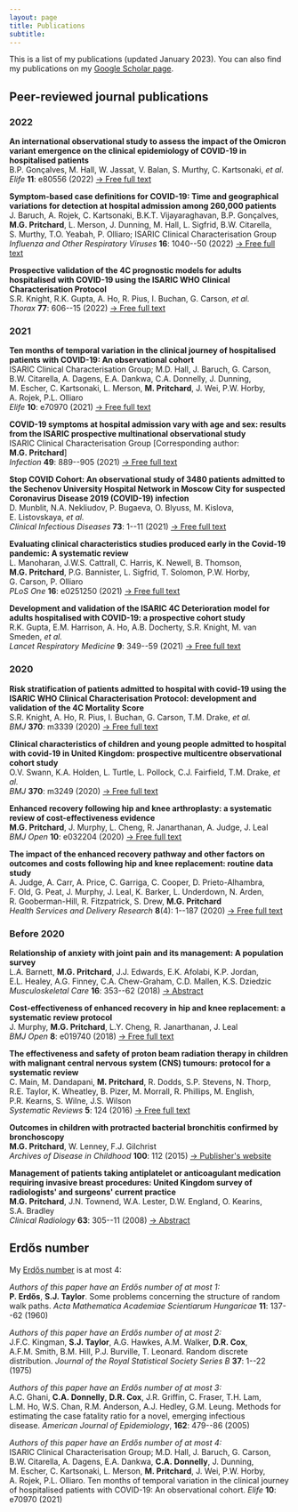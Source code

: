 ```yaml
---
layout: page
title: Publications
subtitle: 
---
```


This is a list of my publications (updated January 2023). You can also find my publications on my [Google Scholar page](https://scholar.google.co.uk/citations?user=mQRgzdIAAAAJ&hl=en).

## Peer-reviewed journal publications

### 2022

**An international observational study to assess the impact of the Omicron variant emergence on the clinical epidemiology of COVID-19 in hospitalised patients**  
B.P.&nbsp;Gonçalves, M.&nbsp;Hall, W.&nbsp;Jassat, V.&nbsp;Balan, S.&nbsp;Murthy, C.&nbsp;Kartsonaki, _et al._  
_Elife_ **11**: e80556 (2022) [&rarr; Free full text](https://doi.org/10.7554/eLife.80556)

**Symptom-based case definitions for COVID-19: Time and geographical variations for detection at hospital admission among 260,000 patients**  
J.&nbsp;Baruch, A.&nbsp;Rojek, C.&nbsp;Kartsonaki, B.K.T.&nbsp;Vijayaraghavan, B.P.&nbsp;Gonçalves, **M.G.&nbsp;Pritchard**, L.&nbsp;Merson, J.&nbsp;Dunning, M.&nbsp;Hall, L.&nbsp;Sigfrid, B.W.&nbsp;Citarella, S.&nbsp;Murthy, T.O.&nbsp;Yeabah, P.&nbsp;Olliaro; ISARIC Clinical Characterisation Group  
_Influenza and Other Respiratory Viruses_ **16**: 1040--50 (2022) [&rarr; Free full text](https://doi.org/10.1111/irv.13039)

**Prospective validation of the 4C prognostic models for adults hospitalised with COVID-19 using the ISARIC WHO Clinical Characterisation Protocol**  
S.R.&nbsp;Knight, R.K.&nbsp;Gupta, A.&nbsp;Ho, R.&nbsp;Pius, I.&nbsp;Buchan, G.&nbsp;Carson, _et al._  
_Thorax_ **77**: 606--15 (2022) [&rarr; Free full text](http://doi.org/10.1136/thoraxjnl-2021-217629)

### 2021

**Ten months of temporal variation in the clinical journey of hospitalised patients with COVID-19: An observational cohort**  
ISARIC Clinical Characterisation Group; M.D.&nbsp;Hall, J.&nbsp;Baruch, G.&nbsp;Carson, B.W.&nbsp;Citarella, A.&nbsp;Dagens, E.A.&nbsp;Dankwa, C.A.&nbsp;Donnelly, J.&nbsp;Dunning, M.&nbsp;Escher, C.&nbsp;Kartsonaki, L.&nbsp;Merson, **M.&nbsp;Pritchard**, J.&nbsp;Wei, P.W.&nbsp;Horby, A.&nbsp;Rojek, P.L.&nbsp;Olliaro  
_Elife_ **10**: e70970 (2021) [&rarr; Free full text](https://doi.org/10.7554/elife.70970)

**COVID-19 symptoms at hospital admission vary with age and sex: results from the ISARIC prospective multinational observational study**  
ISARIC Clinical Characterisation Group [Corresponding author: **M.G.&nbsp;Pritchard**]  
_Infection_ **49**: 889--905 (2021) [&rarr; Free full text](https://doi.org/10.1007/s15010-021-01599-5)

**Stop COVID Cohort: An observational study of 3480 patients admitted to the Sechenov University Hospital Network in Moscow City for suspected Coronavirus Disease 2019 (COVID-19) infection**  
D.&nbsp;Munblit, N.A.&nbsp;Nekliudov, P.&nbsp;Bugaeva, O.&nbsp;Blyuss, M.&nbsp;Kislova, E.&nbsp;Listovskaya, _et al._  
_Clinical Infectious Diseases_ **73**: 1--11 (2021) [&rarr; Free full text](https://doi.org/10.1093/cid/ciaa1535)

**Evaluating clinical characteristics studies produced early in the Covid-19 pandemic: A systematic review**  
L.&nbsp;Manoharan, J.W.S.&nbsp;Cattrall, C.&nbsp;Harris, K.&nbsp;Newell, B.&nbsp;Thomson, **M.G.&nbsp;Pritchard**, P.G.&nbsp;Bannister, L.&nbsp;Sigfrid, T.&nbsp;Solomon, P.W.&nbsp;Horby, G.&nbsp;Carson, P.&nbsp;Olliaro  
_PLoS One_ **16**: e0251250 (2021) [&rarr; Free full text](https://doi.org/10.1371/journal.pone.0251250)

**Development and validation of the ISARIC 4C Deterioration model for adults hospitalised with COVID-19: a prospective cohort study**  
R.K.&nbsp;Gupta, E.M.&nbsp;Harrison, A.&nbsp;Ho, A.B.&nbsp;Docherty, S.R.&nbsp;Knight, M.&nbsp;van Smeden, _et al._  
_Lancet Respiratory Medicine_ **9**: 349--59 (2021) [&rarr; Free full text](https://doi.org/10.1016/S2213-2600(20)30559-2)

### 2020

**Risk stratification of patients admitted to hospital with covid-19 using the ISARIC WHO Clinical Characterisation Protocol: development and validation of the 4C Mortality Score**  
S.R.&nbsp;Knight, A.&nbsp;Ho, R.&nbsp;Pius, I.&nbsp;Buchan, G.&nbsp;Carson, T.M.&nbsp;Drake, _et al._  
_BMJ_ **370**: m3339 (2020) [&rarr; Free full text](https://doi.org/10.1136/bmj.m3339)

**Clinical characteristics of children and young people admitted to hospital with covid-19 in United Kingdom: prospective multicentre observational cohort study**  
O.V.&nbsp;Swann, K.A.&nbsp;Holden, L.&nbsp;Turtle, L.&nbsp;Pollock, C.J.&nbsp;Fairfield, T.M.&nbsp;Drake, _et al._  
_BMJ_ **370**: m3249 (2020) [&rarr; Free full text](https://doi.org/10.1136/bmj.m3249)

**Enhanced recovery following hip and knee arthroplasty: a systematic review of cost-effectiveness evidence**  
**M.G.&nbsp;Pritchard**, J.&nbsp;Murphy, L.&nbsp;Cheng, R.&nbsp;Janarthanan, A.&nbsp;Judge, J.&nbsp;Leal  
_BMJ Open_ **10**: e032204 (2020) [&rarr; Free full text](https://doi.org/10.1136/bmjopen-2019-032204)

**The impact of the enhanced recovery pathway and other factors on outcomes and costs following hip and knee replacement: routine data study**  
A.&nbsp;Judge, A.&nbsp;Carr, A.&nbsp;Price, C.&nbsp;Garriga, C.&nbsp;Cooper, D.&nbsp;Prieto-Alhambra, F.&nbsp;Old, G.&nbsp;Peat, J.&nbsp;Murphy, J.&nbsp;Leal, K.&nbsp;Barker, L.&nbsp;Underdown, N.&nbsp;Arden, R.&nbsp;Gooberman-Hill, R.&nbsp;Fitzpatrick, S.&nbsp;Drew, **M.G.&nbsp;Pritchard**  
_Health Services and Delivery Research_ **8**(4): 1--187 (2020) [&rarr; Free full text](https://doi.org/10.3310/hsdr08040)

### Before 2020

**Relationship of anxiety with joint pain and its management: A population survey**  
L.A.&nbsp;Barnett, **M.G.&nbsp;Pritchard**, J.J.&nbsp;Edwards, E.K.&nbsp;Afolabi, K.P.&nbsp;Jordan, E.L.&nbsp;Healey, A.G.&nbsp;Finney, C.A.&nbsp;Chew-Graham, C.D.&nbsp;Mallen, K.S.&nbsp;Dziedzic  
_Musculoskeletal Care_ **16**: 353--62 (2018) [&rarr; Abstract](https://doi.org/10.1002/msc.1243)

**Cost-effectiveness of enhanced recovery in hip and knee replacement: a systematic review protocol**  
J.&nbsp;Murphy, **M.G.&nbsp;Pritchard**, L.Y.&nbsp;Cheng, R.&nbsp;Janarthanan, J.&nbsp;Leal  
_BMJ Open_ **8**: e019740 (2018) [&rarr; Free full text](https://doi.org/10.1136/bmjopen-2017-019740)

**The effectiveness and safety of proton beam radiation therapy in children with malignant central nervous system (CNS) tumours: protocol for a systematic review**  
C.&nbsp;Main, M.&nbsp;Dandapani, **M.&nbsp;Pritchard**, R.&nbsp;Dodds, S.P.&nbsp;Stevens, N.&nbsp;Thorp, R.E.&nbsp;Taylor, K.&nbsp;Wheatley, B.&nbsp;Pizer, M.&nbsp;Morrall, R.&nbsp;Phillips, M.&nbsp;English, P.R.&nbsp;Kearns, S.&nbsp;Wilne, J.S.&nbsp;Wilson  
_Systematic Reviews_ **5**: 124 (2016) [&rarr; Free full text](https://doi.org/10.1186/s13643-016-0285-6)

**Outcomes in children with protracted bacterial bronchitis confirmed by bronchoscopy**  
**M.G.&nbsp;Pritchard**, W.&nbsp;Lenney, F.J.&nbsp;Gilchrist  
_Archives of Disease in Childhood_ **100**: 112 (2015) [&rarr; Publisher's website](https://doi.org/10.1136/archdischild-2014-307284) 

**Management of patients taking antiplatelet or anticoagulant medication requiring invasive breast procedures: United Kingdom survey of radiologists' and surgeons' current practice**  
**M.G.&nbsp;Pritchard**, J.N.&nbsp;Townend, W.A.&nbsp;Lester, D.W.&nbsp;England, O.&nbsp;Kearins, S.A.&nbsp;Bradley  
_Clinical Radiology_ **63**: 305--11 (2008) [&rarr; Abstract](https://doi.org/10.1016/j.crad.2007.09.006)

## Erdős number

My [Erdős number](https://en.wikipedia.org/wiki/Erd%C5%91s_number) is at most 4:

_Authors of this paper have an Erdős number of at most 1:_  
**P.&nbsp;Erdős**, **S.J.&nbsp;Taylor**.&nbsp;Some problems concerning the structure of random walk paths.&nbsp;_Acta Mathematica Academiae Scientiarum Hungaricae_ **11**: 137--62 (1960)

_Authors of this paper have an Erdős number of at most 2:_  
J.F.C.&nbsp;Kingman, **S.J.&nbsp;Taylor**, A.G.&nbsp;Hawkes, A.M.&nbsp;Walker, **D.R.&nbsp;Cox**, A.F.M.&nbsp;Smith, B.M.&nbsp;Hill, P.J.&nbsp;Burville, T.&nbsp;Leonard.&nbsp;Random discrete distribution.&nbsp;_Journal of the Royal Statistical Society Series B_ **37**: 1--22 (1975)

_Authors of this paper have an Erdős number of at most 3:_  
A.C.&nbsp;Ghani, **C.A.&nbsp;Donnelly**, **D.R.&nbsp;Cox**, J.R.&nbsp;Griffin, C.&nbsp;Fraser, T.H.&nbsp;Lam, L.M.&nbsp;Ho, W.S.&nbsp;Chan, R.M.&nbsp;Anderson, A.J.&nbsp;Hedley, G.M.&nbsp;Leung.&nbsp;Methods for estimating the case fatality ratio for a novel, emerging infectious disease.&nbsp;_American Journal of Epidemiology_, **162**: 479--86 (2005)

_Authors of this paper have an Erdős number of at most 4:_  
ISARIC Clinical Characterisation Group; M.D.&nbsp;Hall, J.&nbsp;Baruch, G.&nbsp;Carson, B.W.&nbsp;Citarella, A.&nbsp;Dagens, E.A.&nbsp;Dankwa, **C.A.&nbsp;Donnelly**, J.&nbsp;Dunning, M.&nbsp;Escher, C.&nbsp;Kartsonaki, L.&nbsp;Merson, **M.&nbsp;Pritchard**, J.&nbsp;Wei, P.W.&nbsp;Horby, A.&nbsp;Rojek, P.L.&nbsp;Olliaro.&nbsp;Ten months of temporal variation in the clinical journey of hospitalised patients with COVID-19: An observational cohort.&nbsp;_Elife_ **10**: e70970 (2021) 
